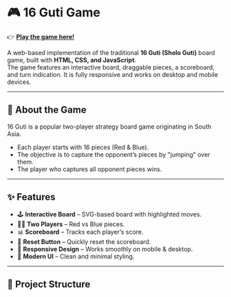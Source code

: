 # 🎮 16 Guti Game
👉 **[Play the game here!](https://nisiktoo.github.io/16guti/)**  

A web-based implementation of the traditional **16 Guti (Sholo Guti)** board game, built with **HTML, CSS, and JavaScript**.  
The game features an interactive board, draggable pieces, a scoreboard, and turn indication. It is fully responsive and works on desktop and mobile devices.

---

## 📖 About the Game
16 Guti is a popular two-player strategy board game originating in South Asia.  
- Each player starts with 16 pieces (Red & Blue).  
- The objective is to capture the opponent’s pieces by "jumping" over them.  
- The player who captures all opponent pieces wins.  

---

## ✨ Features
- 🕹️ **Interactive Board** – SVG-based board with highlighted moves.  
- 🔴🔵 **Two Players** – Red vs Blue pieces.  
- 📊 **Scoreboard** – Tracks each player’s score.  
- 🔄 **Reset Button** – Quickly reset the scoreboard.  
- 📱 **Responsive Design** – Works smoothly on mobile & desktop.  
- 🎨 **Modern UI** – Clean and minimal styling.  

---

## 📂 Project Structure
